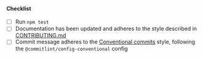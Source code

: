 <!--
Thank you for your pull request. Please provide a description above and review
the requirements below.

Bug fixes and new features should include tests.

Contributors guide: https://github.com/Fdawgs/fastify-disablecache/blob/main/CONTRIBUTING.md

-->

#### Checklist

-   [ ] Run `npm test`
-   [ ] Documentation has been updated and adheres to the style described in [CONTRIBUTING.md](https://github.com/Fdawgs/fastify-disablecache/blob/main/CONTRIBUTING.md#documentation-style)
-   [ ] Commit message adheres to the [Conventional commits](https://conventionalcommits.org/en/v1.0.0/) style, following the `@commitlint/config-conventional` config
